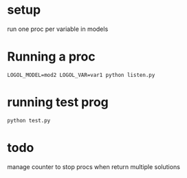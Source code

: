 # setup

run one proc per variable in models

# Running a proc

    LOGOL_MODEL=mod2 LOGOL_VAR=var1 python listen.py

# running test prog

    python test.py


# todo

manage counter to stop procs when return multiple solutions
